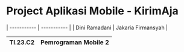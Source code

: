 
# Project Aplikasi Mobile - KirimAja

| ----------- | ----------- |
| Dini Ramadani | Jakaria Firmansyah |

|  TI.23.C2 |  Pemrograman Mobile 2 |
| ----------- | ----------- |

